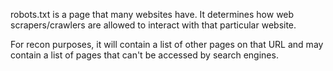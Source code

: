 robots.txt is a page that many websites have. It determines how web scrapers/crawlers are allowed to interact with that particular website.

For recon purposes, it will contain a list of other pages on that URL and may contain a list of pages that can't be accessed by search engines.
